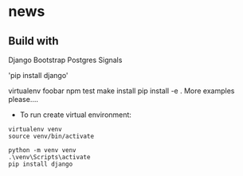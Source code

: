 # news

## Build with
Django
Bootstrap
Postgres
Signals



'pip install django'

virtualenv foobar
npm test
make install 
pip install -e .
More examples please....

* To run create virtual environment:
```
virtualenv venv
source venv/bin/activate
```


```
python -m venv venv
.\venv\Scripts\activate
pip install django

```

